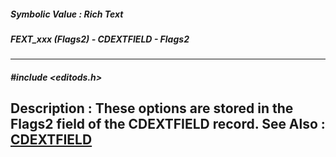 ##### Symbolic Value : Rich Text
##### FEXT_xxx (Flags2) - CDEXTFIELD - Flags2
---
##### #include <editods.h>
**Description :**
These options are stored in the Flags2 field of the CDEXTFIELD record.
**See Also :**
[CDEXTFIELD](D:/md_files/CDEXTFIELD.md)
---

